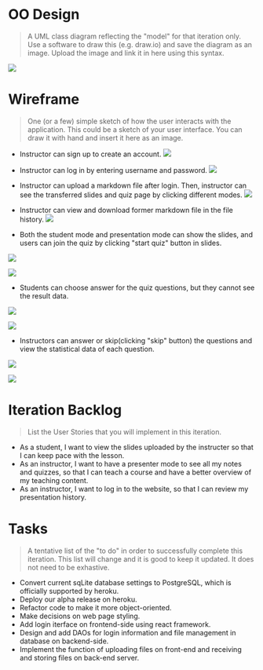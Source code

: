 # OO Design
> A UML class diagram reflecting the "model" for that iteration only.
> Use a software to draw this (e.g. draw.io) and save the diagram as an image. 
> Upload the image and link it in here using this syntax.

![](https://github.com/jhu-oose/2020-spring-group-QuizHero/blob/master/docs/it3/it3_UML.png)

# Wireframe
> One (or a few) simple sketch of how the user interacts with the application. 
> This could be a sketch of your user interface. 
> You can draw it with hand and insert it here as an image.

- Instructor can sign up to create an account.
![](https://github.com/jhu-oose/2020-spring-group-QuizHero/blob/master/docs/it4/signup.png)

- Instructor can log in by entering username and password.
![](https://github.com/jhu-oose/2020-spring-group-QuizHero/blob/master/docs/it4/login.png)

- Instructor can upload a markdown file after login. Then, instructor can see the transferred slides and quiz page by clicking different modes.
![](https://github.com/jhu-oose/2020-spring-group-QuizHero/blob/master/docs/it4/upload.png)

- Instructor can view and download former markdown file in the file history.
![](https://github.com/jhu-oose/2020-spring-group-QuizHero/blob/master/docs/it4/historypage.png)

- Both the student mode and presentation mode can show the slides, and users can join the quiz by clicking "start quiz" button in slides.

![](https://github.com/jhu-oose/2020-spring-group-QuizHero/blob/master/docs/it3/pre1.png)

![](https://github.com/jhu-oose/2020-spring-group-QuizHero/blob/master/docs/it3/pre2.png)

- Students can choose answer for the quiz questions, but they cannot see the result data.

![](https://github.com/jhu-oose/2020-spring-group-QuizHero/blob/master/docs/it3/quiz-stu.png)

![](https://github.com/jhu-oose/2020-spring-group-QuizHero/blob/master/docs/it3/stu-result.png)

- Instructors can answer or skip(clicking "skip" button) the questions and view the statistical data of each question.

![](https://github.com/jhu-oose/2020-spring-group-QuizHero/blob/master/docs/it3/quiz-presentation.png)

![](https://github.com/jhu-oose/2020-spring-group-QuizHero/blob/master/docs/it3/presentation-statistic.png)

# Iteration Backlog
> List the User Stories that you will implement in this iteration.
- As a student, I want to view the slides uploaded by the instructer so that I can keep pace with the lesson.
- As an instructor, I want to have a presenter mode to see all my notes and quizzes, so that I can teach a course and have a better overview of my teaching content.
- As an instructor, I want to log in to the website, so that I can review my presentation history.


# Tasks
> A tentative list of the "to do" in order to successfully complete this iteration. 
> This list will change and it is good to keep it updated. 
> It does not need to be exhastive.
- Convert current sqLite database settings to PostgreSQL, which is officially supported by heroku.
- Deploy our alpha release on heroku.
- Refactor code to make it more object-oriented.
- Make decisions on web page styling.
- Add login iterface on frontend-side using react framework.
- Design and add DAOs for login information and file management in database on backend-side.
- Implement the function of uploading files on front-end and receiving and storing files on back-end server.


<!--# Retrospective

### What went well?

### Challenges we met & Our solutions.-->
